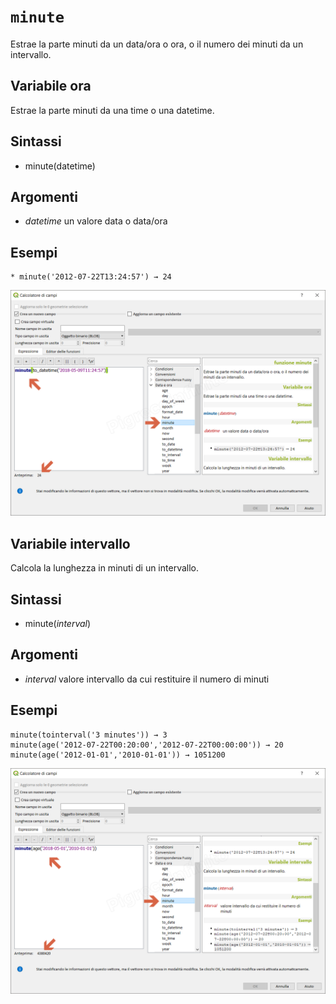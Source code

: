 # `minute`

Estrae la parte minuti da un data/ora o ora, o il numero dei minuti da un intervallo.

## Variabile ora

Estrae la parte minuti da una time o una datetime.

## Sintassi

* minute(datetime)

## Argomenti

* _datetime_ un valore data o data/ora

## Esempi
```
* minute('2012-07-22T13:24:57') → 24
```
![](/img/data_e_ora/minute1.png)

## Variabile intervallo

Calcola la lunghezza in minuti di un intervallo.

## Sintassi

* minute(_interval_)

## Argomenti

* _interval_ valore intervallo da cui restituire il numero di minuti

## Esempi
```
minute(tointerval('3 minutes')) → 3
minute(age('2012-07-22T00:20:00','2012-07-22T00:00:00')) → 20
minute(age('2012-01-01','2010-01-01')) → 1051200
```
![](/img/data_e_ora/minute2.png)